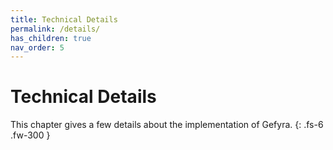 ```yaml
---
title: Technical Details
permalink: /details/
has_children: true
nav_order: 5
---
```

# Technical Details
This chapter gives a few details about the implementation of Gefyra.
{: .fs-6 .fw-300 }

